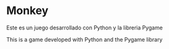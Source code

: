 # Monkey

Este es un juego desarrollado con Python y la libreria Pygame

This is a game developed with Python and the Pygame library
